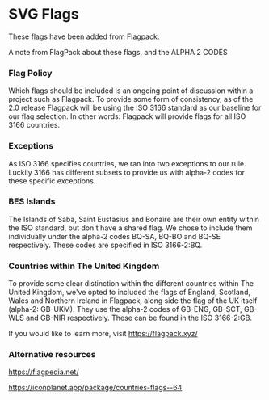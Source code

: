 # SVG Flags

These flags have been added from Flagpack.

A note from FlagPack about these flags, and the ALPHA 2 CODES

### Flag Policy

Which flags should be included is an ongoing point of discussion within a project such as Flagpack. To provide some form of consistency, as of the 2.0 release Flagpack will be using the ISO 3166 standard as our baseline for our flag selection. In other words: Flagpack will provide flags for all ISO 3166 countries.

### Exceptions

As ISO 3166 specifies countries, we ran into two exceptions to our rule. Luckily 3166 has different subsets to provide us with alpha-2 codes for these specific exceptions.

### BES Islands

The Islands of Saba, Saint Eustasius and Bonaire are their own entity within the ISO standard, but don't have a shared flag. We chose to include them individually under the alpha-2 codes BQ-SA, BQ-BO and BQ-SE respectively. These codes are specified in ISO 3166-2:BQ.

### Countries within The United Kingdom
To provide some clear distinction within the different countries within The United Kingdom, we've opted to included the flags of England, Scotland, Wales and Northern Ireland in Flagpack, along side the flag of the UK itself (alpha-2: GB-UKM). They use the alpha-2 codes of GB-ENG, GB-SCT, GB-WLS and GB-NIR respectively. These can be found in the ISO 3166-2:GB.

If you would like to learn more, visit  https://flagpack.xyz/

### Alternative resources

https://flagpedia.net/

https://iconplanet.app/package/countries-flags--64

